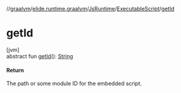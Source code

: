 //[graalvm](../../../../index.md)/[elide.runtime.graalvm](../../index.md)/[JsRuntime](../index.md)/[ExecutableScript](index.md)/[getId](get-id.md)

# getId

[jvm]\
abstract fun [getId](get-id.md)(): [String](https://kotlinlang.org/api/latest/jvm/stdlib/kotlin/-string/index.html)

#### Return

The path or some module ID for the embedded script.
